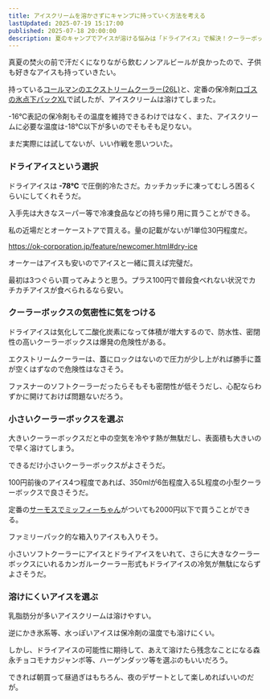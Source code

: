```yaml
---
title: アイスクリームを溶かさずにキャンプに持っていく方法を考える
lastUpdated: 2025-07-19 15:17:00
published: 2025-07-18 20:00:00
description: 夏のキャンプでアイスが溶ける悩みは「ドライアイス」で解決！クーラーボックスでの安全な使い方や、夜まで冷たさを保つ方法を考えました。
---
```


真夏の焚火の前で汗だくになりながら飲むノンアルビールが良かったので、子供も好きなアイスも持っていきたい。

持っている[コールマンのエクストリームクーラー(26L)](https://amzn.to/3TPFL9E)と、定番の保冷剤[ロゴスの氷点下パックXL](https://amzn.to/3TLxBPy)で試したが、アイスクリームは溶けてしまった。

-16℃表記の保冷剤もその温度を維持できるわけではなく、また、アイスクリームに必要な温度は-18℃以下が多いのでそもそも足りない。

まだ実際には試してないが、いい作戦を思いついた。

### ドライアイスという選択

ドライアイスは **-78℃** で圧倒的冷たさだ。カッチカッチに凍ってむしろ困るくらいにしてくれそうだ。

入手先は大きなスーパー等で冷凍食品などの持ち帰り用に買うことができる。

私の近場だとオーケーストアで買える。量の記載がないが1単位30円程度だ。

https://ok-corporation.jp/feature/newcomer.html#dry-ice

オーケーはアイスも安いのでアイスと一緒に買えば完璧だ。

最初は3つぐらい買ってみようと思う。プラス100円で普段食べれない状況でカチカチアイスが食べられるなら安い。

### クーラーボックスの気密性に気をつける

ドライアイスは気化して二酸化炭素になって体積が増大するので、防水性、密閉性の高いクーラーボックスは爆発の危険性がある。

エクストリームクーラーは、蓋にロックはないので圧力が少し上がれば勝手に蓋が空くはずなので危険性はなさそう。

ファスナーのソフトクーラーだったらそもそも密閉性が低そうだし、心配ならわずかに開けておけば問題ないだろう。


### 小さいクーラーボックスを選ぶ

大きいクーラーボックスだと中の空気を冷やす熱が無駄だし、表面積も大きいので早く溶けてしまう。

できるだけ小さいクーラーボックスがよさそうだ。

100円前後のアイス4つ程度であれば、350mlが6缶程度入る5L程度の小型クーラーボックスで良さそうだ。

定番の[サーモスでミッフィーちゃん](https://amzn.to/44CYITl)がついても2000円以下で買うことができる。

ファミリーパック的な箱入りアイスも入りそう。

小さいソフトクーラーにアイスとドライアイスをいれて、さらに大きなクーラーボックスにいれるカンガルークーラー形式もドライアイスの冷気が無駄にならずよさそうだ。

### 溶けにくいアイスを選ぶ

乳脂肪分が多いアイスクリームは溶けやすい。

逆にかき氷系等、水っぽいアイスは保冷剤の温度でも溶けにくい。

しかし、ドライアイスの可能性に期待して、あえて溶けたら残念なことになる森永チョコモナカジャンボ等、ハーゲンダッツ等を選ぶのもいいだろう。

できれば朝買って昼過ぎはもちろん、夜のデザートとして楽しめればいいのだが。
